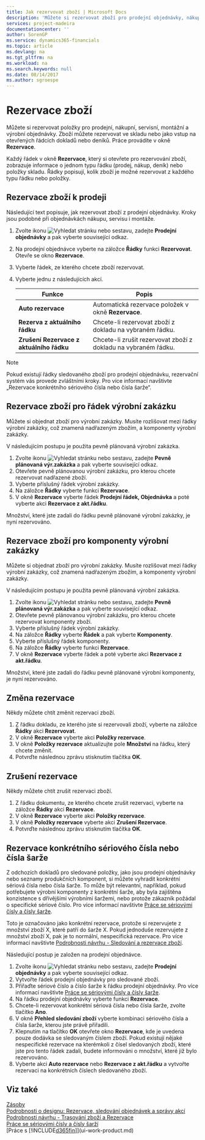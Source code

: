 ```yaml
---
title: Jak rezervovat zboží | Microsoft Docs
description: 'Můžete si rezervovat zboží pro prodejní objednávky, nákupní objednávky a výrobní objednávky. Zboží můžete rezervovat ve skladu nebo jako vstup na otevřených řádcích dokladů.'
services: project-madeira
documentationcenter: ''
author: SorenGP
ms.service: dynamics365-financials
ms.topic: article
ms.devlang: na
ms.tgt_pltfrm: na
ms.workload: na
ms.search.keywords: null
ms.date: 08/14/2017
ms.author: sgroespe
---
```

# <a name="reserve-items"></a>Rezervace zboží
Můžete si rezervovat položky pro prodejní, nákupní, servisní, montážní a výrobní objednávky. Zboží můžete rezervovat ve skladu nebo jako vstup na otevřených řádcích dokladů nebo deníků. Práce provádíte v okně **Rezervace**.

Každý řádek v okně **Rezervace**, který si otevřete pro rezervování zboží, zobrazuje informace o jednom typu řádku (prodej, nákup, deník) nebo položky skladu. Řádky popisují, kolik zboží je možné rezervovat z každého typu řádku nebo položky.

## <a name="to-reserve-items-for-sales"></a>Rezervace zboží k prodeji
Následující text popisuje, jak rezervovat zboží z prodejní objednávky. Kroky jsou podobné při objednávkách nákupu, servisu i montáže.  
1.  Zvolte ikonu ![Vyhledat stránku nebo sestavu](media/ui-search/search_small.png "Ikona Vyhledat stránku nebo sestavu"), zadejte **Prodejní objednávky** a pak vyberte související odkaz.  
2.  Na prodejní objednávce vyberte na záložce **Řádky** funkci **Rezervovat**. Otevře se okno **Rezervace**.  
3. Vyberte řádek, ze kterého chcete zboží rezervovat.  
4. Vyberte jednu z následujících akcí.  

    |**Funkce**|**Popis**|
    |------------------|---------------------|  
    |**Auto rezervace**|Automatická rezervace položek v okně **Rezervace**.|  
    |**Rezerva z aktuálního řádku**|Chcete-li rezervovat zboží z dokladu na vybraném řádku.|  
    |**Zrušení Rezervace z aktuálního řádku**|Chcete-li zrušit rezervovat zboží z dokladu na vybraném řádku.|

> [!NOTE]  
>  Pokud existují řádky sledovaného zboží pro prodejní objednávku, rezervační systém vás provede zvláštními kroky. Pro více informací navštivte „Rezervace konkrétního sériového čísla nebo čísla šarže“.  

## <a name="to-reserve-an-item-for-a-production-order-line"></a>Rezervace zboží pro řádek výrobní zakázku  
Můžete si objednat zboží pro výrobní zakázky. Musíte rozlišovat mezi řádky výrobní zakázky, což znamená nadřazeným zbožím, a komponenty výrobní zakázky.

V následujícím postupu je použita pevně plánovaná výrobní zakázka.   
1. Zvolte ikonu ![Vyhledat stránku nebo sestavu](media/ui-search/search_small.png "Ikona Vyhledat stránku nebo sestavu"), zadejte **Pevně plánovaná výr.zakázka** a pak vyberte související odkaz.  
2. Otevřete pevně plánovanou výrobní zakázku, pro kterou chcete rezervovat nadřazené zboží.  
3. Vyberte příslušný řádek výrobní zakázky.  
4. Na záložce **Řádky** vyberte funkci **Rezervace**.
5. V okně **Rezervace** vyberte řádek **Prodejní řádek, Objednávka** a poté vyberte akci **Rezervace z akt.řádku**.  

Množství, které jste zadali do řádku pevně plánované výrobní zakázky, je nyní rezervováno.

## <a name="to-reserve-items-for-production-order-components"></a>Rezervace zboží pro komponenty výrobní zakázky  
Můžete si objednat zboží pro výrobní zakázky. Musíte rozlišovat mezi řádky výrobní zakázky, což znamená nadřazeným zbožím, a komponenty výrobní zakázky.

V následujícím postupu je použita pevně plánovaná výrobní zakázka.    
1. Zvolte ikonu ![Vyhledat stránku nebo sestavu](media/ui-search/search_small.png "Ikona Vyhledat stránku nebo sestavu"), zadejte **Pevně plánovaná výr.zakázka** a pak vyberte související odkaz.  
2. Otevřete pevně plánovanou výrobní zakázku, pro kterou chcete rezervovat komponenty zboží.  
3. Vyberte příslušný řádek výrobní zakázky.  
4. Na záložce **Řádky** vyberte **Řádek** a pak vyberte **Komponenty**.  
5. Vyberte příslušný řádek komponenty.  
6. Na záložce **Řádky** vyberte funkci **Rezervace**.  
7. V okně **Rezervace** vyberte řádek a poté vyberte akci **Rezervace z akt.řádku**.  

Množství, které jste zadali do řádku pevně plánované výrobní komponenty, je nyní rezervováno.

## <a name="to-change-a-reservation"></a>Změna rezervace  
Někdy můžete chtít změnit rezervaci zboží.   
1. Z řádku dokladu, ze kterého jste si rezervovali zboží, vyberte na záložce **Řádky** akci **Rezervovat**.  
2. V okně **Rezervace** vyberte akci **Položky rezervace**.
3. V okně **Položky rezervace** aktualizujte pole **Množství** na řádku, který chcete změnit.
4. Potvrďte následnou zprávu stisknutím tlačítka **OK**.

## <a name="to-cancel-a-reservation"></a>Zrušení rezervace  
Někdy můžete chtít zrušit rezervaci zboží.   
1. Z řádku dokumentu, ze kterého chcete zrušit rezervaci, vyberte na záložce **Řádky** akci **Rezervace**.  
2. V okně **Rezervace** vyberte akci **Položky rezervace**.  
3.  V okně **Položky rezervace** vyberte akci **Zrušení Rezervace**.  
4.  Potvrďte následnou zprávu stisknutím tlačítka **OK**.  

## <a name="to-reserve-a-specific-serial-or-lot-number"></a>Rezervace konkrétního sériového čísla nebo čísla šarže  
Z odchozích dokladů pro sledované položky, jako jsou prodejní objednávky nebo seznamy produkčních komponent, si můžete vyhradit konkrétní sériová čísla nebo čísla šarže. To může být relevantní, například, pokud potřebujete výrobní komponenty z konkrétní šarže, aby byla zajištěna konzistence s dřívějšími výrobními šaržemi, nebo protože zákazník požádal o specifické sériové číslo. Pro více informací navštivte [Práce se sériovými čísly a čísly šarže](inventory-how-work-item-tracking.md).

Toto je označováno jako konkrétní rezervace, protože si rezervujete z množství zboží X, které patří do šarže X. Pokud jednoduše rezervujete z množství zboží X, pak je to normální, nespecifická rezervace. Pro více informací navštivte [Podrobnosti návrhu - Sledování a rezervace zboží](design-details-item-tracking-and-reservations.md).

Následující postup je založen na prodejní objednávce.    
1. Zvolte ikonu ![Vyhledat stránku nebo sestavu](media/ui-search/search_small.png "Ikona Vyhledat stránku nebo sestavu"), zadejte **Prodejní objednávky** a pak vyberte související odkaz.  
2. Vytvořte řádek prodejní objednávky pro sledované zboží.  
3. Přiřaďte sériové číslo a číslo šarže k řádku prodejní objednávky. Pro více informací navštivte [Práce se sériovými čísly a čísly šarže](inventory-how-work-item-tracking.md).
4. Na řádku prodejní objednávky vyberte funkci **Rezervace**.  
5. Chcete-li rezervovat konkrétní sériová čísla nebo čísla šarže, zvolte tlačítko **Ano**.  
6. V okně **Přehled sledování zboží** vyberte kombinaci sériového čísla a čísla šarže, kterou jste právě přiřadili.  
7. Klepnutím na tlačítko **OK** otevřete okno **Rezervace**, kde je uvedena pouze dodávka se sledovaným číslem zboží. Pokud existují nějaké nespecifické rezervace na kterémkoli z čísel sledovaných zboží, které jste pro tento řádek zadali, budete informováni o množství, které již bylo rezervováno.  
8. Vyberte akci **Auto rezervace** nebo **Rezervace z akt.řádku** a vytvořte rezervaci na konkrétních číslech sledovaného zboží.

## <a name="see-also"></a>Viz také
[Zásoby](inventory-manage-inventory.md)  
[Podrobnosti o designu: Rezervace, sledování objednávek a správy akcí](design-details-reservation-order-tracking-and-action-messaging.md)  
[Podrobnosti návrhu - Trasování zboží a Rezervace](design-details-item-tracking-and-reservations.md)  
[Práce se sériovými čísly a čísly šarží](inventory-how-work-item-tracking.md)  
[Práce s [!INCLUDE[d365fin](includes/d365fin_md.md)]](ui-work-product.md)
